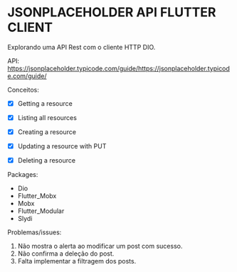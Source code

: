 # JSONPLACEHOLDER API FLUTTER CLIENT

Explorando uma API Rest com o cliente HTTP DIO.

API: https://jsonplaceholder.typicode.com/guide/https://jsonplaceholder.typicode.com/guide/

Conceitos:

* [X] Getting a resource
* [X] Listing all resources

* [X] Creating a resource
* [X] Updating a resource with PUT

* [X] Deleting a resource


Packages:

* Dio
* Flutter_Mobx
* Mobx
* Flutter_Modular
* Slydi

Problemas/issues:

1. Não mostra o alerta ao modificar um post com sucesso.
2. Não confirma a deleção do post.
3. Falta implementar a filtragem dos posts.
